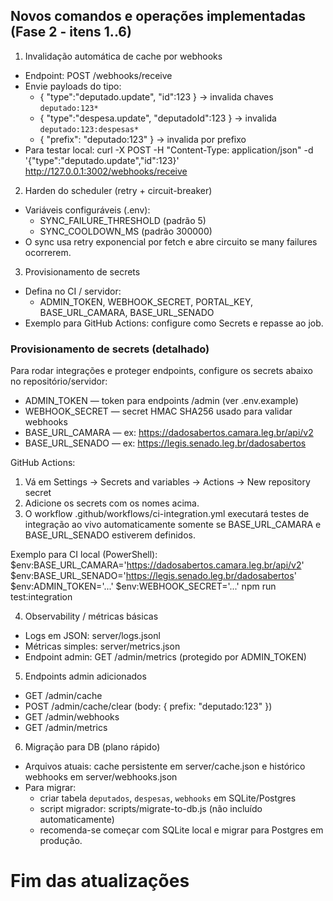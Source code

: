 ## Novos comandos e operações implementadas (Fase 2 - itens 1..6)

1) Invalidação automática de cache por webhooks
- Endpoint: POST /webhooks/receive
- Envie payloads do tipo:
  - { "type":"deputado.update", "id":123 }  -> invalida chaves `deputado:123*`
  - { "type":"despesa.update", "deputadoId":123 } -> invalida `deputado:123:despesas*`
  - { "prefix": "deputado:123" } -> invalida por prefixo
- Para testar local:
  curl -X POST -H "Content-Type: application/json" -d '{"type":"deputado.update","id":123}' http://127.0.0.1:3002/webhooks/receive

2) Harden do scheduler (retry + circuit-breaker)
- Variáveis configuráveis (.env):
  - SYNC_FAILURE_THRESHOLD (padrão 5)
  - SYNC_COOLDOWN_MS (padrão 300000)
- O sync usa retry exponencial por fetch e abre circuito se many failures ocorrerem.

3) Provisionamento de secrets
- Defina no CI / servidor:
  - ADMIN_TOKEN, WEBHOOK_SECRET, PORTAL_KEY, BASE_URL_CAMARA, BASE_URL_SENADO
- Exemplo para GitHub Actions: configure como Secrets e repasse ao job.

### Provisionamento de secrets (detalhado)

Para rodar integrações e proteger endpoints, configure os secrets abaixo no repositório/servidor:

- ADMIN_TOKEN — token para endpoints /admin (ver .env.example)
- WEBHOOK_SECRET — secret HMAC SHA256 usado para validar webhooks
- BASE_URL_CAMARA — ex: https://dadosabertos.camara.leg.br/api/v2
- BASE_URL_SENADO — ex: https://legis.senado.leg.br/dadosabertos

GitHub Actions:
1. Vá em Settings → Secrets and variables → Actions → New repository secret
2. Adicione os secrets com os nomes acima.
3. O workflow .github/workflows/ci-integration.yml executará testes de integração ao vivo automaticamente somente se BASE_URL_CAMARA e BASE_URL_SENADO estiverem definidos.

Exemplo para CI local (PowerShell):
$env:BASE_URL_CAMARA='https://dadosabertos.camara.leg.br/api/v2'
$env:BASE_URL_SENADO='https://legis.senado.leg.br/dadosabertos'
$env:ADMIN_TOKEN='...'
$env:WEBHOOK_SECRET='...'
npm run test:integration

4) Observability / métricas básicas
- Logs em JSON: server/logs.jsonl
- Métricas simples: server/metrics.json
- Endpoint admin: GET /admin/metrics (protegido por ADMIN_TOKEN)

5) Endpoints admin adicionados
- GET /admin/cache
- POST /admin/cache/clear  (body: { prefix: "deputado:123" })
- GET /admin/webhooks
- GET /admin/metrics

6) Migração para DB (plano rápido)
- Arquivos atuais: cache persistente em server/cache.json e histórico webhooks em server/webhooks.json
- Para migrar:
  - criar tabela `deputados`, `despesas`, `webhooks` em SQLite/Postgres
  - script migrador: scripts/migrate-to-db.js (não incluído automaticamente)
  - recomenda-se começar com SQLite local e migrar para Postgres em produção.

# Fim das atualizações